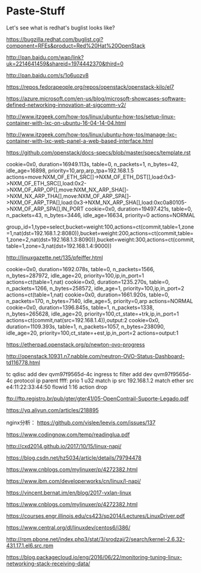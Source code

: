 Paste-Stuff
===========

Let's see what is redhat's buglist looks like?

https://bugzilla.redhat.com/buglist.cgi?component=RFEs&product=Red%20Hat%20OpenStack


http://pan.baidu.com/wap/link?uk=2214641459&shareid=1974442370&third=0


http://pan.baidu.com/s/1o6uozv8


https://repos.fedorapeople.org/repos/openstack/openstack-kilo/el7

https://azure.microsoft.com/en-us/blog/microsoft-showcases-software-defined-networking-innovation-at-sigcomm-v2/


http://www.itzgeek.com/how-tos/linux/ubuntu-how-tos/setup-linux-container-with-lxc-on-ubuntu-16-04-14-04.html

http://www.itzgeek.com/how-tos/linux/ubuntu-how-tos/manage-lxc-container-with-lxc-web-panel-a-web-based-interface.html

https://github.com/openstack/docs-specs/blob/master/specs/template.rst


 cookie=0x0, duration=16949.113s, table=0, n_packets=1, n_bytes=42, idle_age=16898, priority=10,arp,arp_tpa=192.168.1.5 actions=move:NXM_OF_ETH_SRC[]->NXM_OF_ETH_DST[],load:0x3->NXM_OF_ETH_SRC[],load:0x2->NXM_OF_ARP_OP[],move:NXM_NX_ARP_SHA[]->NXM_NX_ARP_THA[],move:NXM_OF_ARP_SPA[]->NXM_OF_ARP_TPA[],load:0x3->NXM_NX_ARP_SHA[],load:0xc0a80105->NXM_OF_ARP_SPA[],IN_PORT
 cookie=0x0, duration=19497.421s, table=0, n_packets=43, n_bytes=3446, idle_age=16634, priority=0 actions=NORMAL
 
 group_id=1,type=select,bucket=weight:100,actions=ct(commit,table=1,zone=1,nat(dst=192.168.1.2:8080)),bucket=weight:200,actions=ct(commit,table=1,zone=2,nat(dst=192.168.1.3:8090)),bucket=weight:300,actions=ct(commit,table=1,zone=3,nat(dst=192.168.1.4:9000))


http://linuxgazette.net/135/pfeiffer.html



 cookie=0x0, duration=1692.078s, table=0, n_packets=1566, n_bytes=287972, idle_age=20, priority=100,ip,in_port=1 actions=ct(table=1,nat)
 cookie=0x0, duration=1235.270s, table=0, n_packets=1266, n_bytes=258572, idle_age=1, priority=100,ip,in_port=2 actions=ct(table=1,nat)
 cookie=0x0, duration=1661.920s, table=0, n_packets=170, n_bytes=7140, idle_age=5, priority=0,arp actions=NORMAL
 cookie=0x0, duration=1396.845s, table=1, n_packets=1338, n_bytes=265628, idle_age=20, priority=100,ct_state=+trk,ip,in_port=1 actions=ct(commit,nat(src=192.168.1.4)),output:2
 cookie=0x0, duration=1109.393s, table=1, n_packets=1057, n_bytes=238090, idle_age=20, priority=100,ct_state=+est,ip,in_port=2 actions=output:1
 
 
 https://etherpad.openstack.org/p/newton-ovo-progress
 
 http://openstack.10931.n7.nabble.com/neutron-OVO-Status-Dashboard-td116778.html
 
 
 tc qdisc add dev qvm97f9565d-4c ingress
tc filter add dev qvm97f9565d-4c protocol ip parent ffff: prio 1 u32 match ip src 192.168.1.2 match ether src e4:11:22:33:44:50 flowid 1:16 action drop

ftp://ftp.registro.br/pub/gter/gter41/05-OpenContrail-Suporte-Legado.pdf

https://yq.aliyun.com/articles/218895


nginx分析：
https://github.com/vislee/leevis.com/issues/137

https://www.codingnow.com/temp/readinglua.pdf


http://cxd2014.github.io/2017/10/15/linux-napi/

https://blog.csdn.net/hz5034/article/details/79794478

https://www.cnblogs.com/mylinuxer/p/4272382.html

https://www.ibm.com/developerworks/cn/linux/l-napi/

https://vincent.bernat.im/en/blog/2017-vxlan-linux


https://www.cnblogs.com/mylinuxer/p/4272382.html

https://courses.engr.illinois.edu/cs423/sp2014/Lectures/LinuxDriver.pdf


https://www.central.org/dl/linuxdev/centos6/i386/

http://rpm.pbone.net/index.php3/stat/3/srodzaj/2/search/kernel-2.6.32-431.17.1.el6.src.rpm


https://blog.packagecloud.io/eng/2016/06/22/monitoring-tuning-linux-networking-stack-receiving-data/
